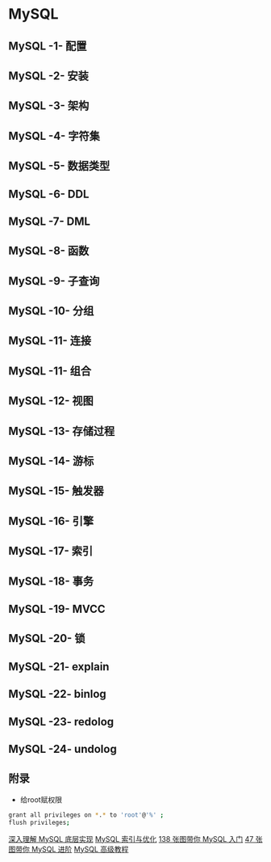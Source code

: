 # MySQL

## MySQL -1- 配置
## MySQL -2- 安装
## MySQL -3- 架构
## MySQL -4- 字符集

## MySQL -5- 数据类型
## MySQL -6- DDL
## MySQL -7- DML
## MySQL -8- 函数
## MySQL -9- 子查询
## MySQL -10- 分组
## MySQL -11- 连接
## MySQL -11- 组合
## MySQL -12- 视图
## MySQL -13- 存储过程
## MySQL -14- 游标
## MySQL -15- 触发器

## MySQL -16- 引擎
## MySQL -17- 索引
## MySQL -18- 事务
## MySQL -19- MVCC
## MySQL -20- 锁

## MySQL -21- explain

## MySQL -22- binlog
## MySQL -23- redolog
## MySQL -24- undolog


## 附录

- 给root赋权限

```bash
grant all privileges on *.* to 'root'@'%' ;
flush privileges;  
```


[深入理解 MySQL 底层实现](https://gitbook.cn/gitchat/activity/5a07c4266a4b0d78856826ea)
[MySQL 索引与优化](https://gitbook.cn/books/5c92fd312cc79178471b68db/index.html)
[138 张图带你 MySQL 入门](https://gitbook.cn/books/5eef6f0335d2480b101d7552/index.html)
[47 张图带你 MySQL 进阶](https://gitbook.cn/gitchat/activity/5f1a8d30a50beb3089673b7a)
[MySQL 高级教程](https://gitbook.cn/gitchat/activity/5efdd8ae44dfac09f99610bb)

